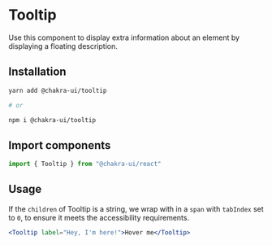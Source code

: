 # Tooltip

Use this component to display extra information about an element by displaying a
floating description.

## Installation

```sh
yarn add @chakra-ui/tooltip

# or

npm i @chakra-ui/tooltip
```

## Import components

```js
import { Tooltip } from "@chakra-ui/react"
```

## Usage

If the `children` of Tooltip is a string, we wrap with in a `span` with
`tabIndex` set to `0`, to ensure it meets the accessibility requirements.

```jsx
<Tooltip label="Hey, I'm here!">Hover me</Tooltip>
```

